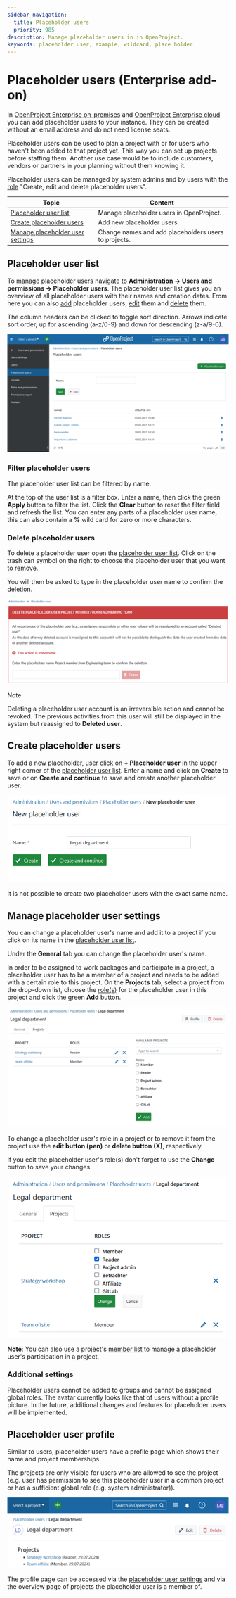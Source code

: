 ```yaml
---
sidebar_navigation:
  title: Placeholder users
  priority: 985
description: Manage placeholder users in in OpenProject.
keywords: placeholder user, example, wildcard, place holder
---
```


# Placeholder users (Enterprise add-on)

In [OpenProject Enterprise on-premises](https://www.openproject.org/enterprise-edition/) and [OpenProject Enterprise cloud](https://www.openproject.org/enterprise-edition/#hosting-options) you can add placeholder users to your instance. They can be created without an email address and do not need license seats.

Placeholder users can be used to plan a project with or for users who haven't been added to that project yet. This way you can set up projects before staffing them.
Another use case would be to include customers, vendors or partners in your planning without them knowing it.

Placeholder users can be managed by system admins and by users with the [role](../roles-permissions/#global-role) "Create, edit and delete placeholder users".

| Topic                                                                 | Content                                              |
|-----------------------------------------------------------------------|------------------------------------------------------|
| [Placeholder user list](#placeholder-user-list)                       | Manage placeholder users in OpenProject.             |
| [Create placeholder users](#create-placeholder-users)                 | Add new placeholder users.                           |
| [Manage placeholder user settings](#manage-placeholder-user-settings) | Change names and add placeholders users to projects. |

## Placeholder user list

To manage placeholder users navigate to **Administration -> Users and permissions -> Placeholder users**. The placeholder user list gives you an overview of all placeholder users with their names and creation dates. From here you can also [add](#create-placeholder-users) placeholder users, [edit](#manage-placeholder-user-settings) them and [delete](#delete-placeholder-users) them.

The column headers can be clicked to toggle sort direction. Arrows indicate sort order, up for ascending (a-z/0-9) and down for descending (z-a/9-0).

![Placeholder users overview in OpenProject](openrpoject_system_guide_placeholder_users.png)

### Filter placeholder users

The placeholder user list can be filtered by name.

At the top of the user list is a filter box. Enter a name, then click the green **Apply** button to filter the list. Click the **Clear** button to reset the filter field and refresh the list.
You can enter any parts of a placeholder user name, this can also contain a **%** wild card for zero or more characters.

### Delete placeholder users

To delete a placeholder user open the [placeholder user list](#placeholder-user-list). Click on the trash can symbol on the right to choose the placeholder user that you want to remove.

You will then be asked to type in the placeholder user name to confirm the deletion.

![Delete a placeholder user in OpenProject administration](openproject_system_guide_delete_placeholder_user.png)

> [!NOTE]
> Deleting a placeholder user account is an irreversible action and cannot be revoked. The previous activities from this user will still be displayed in the system but reassigned to **Deleted user**.

## Create placeholder users

To add a new placeholder, user click on **+ Placeholder user** in the upper right corner of the [placeholder user list](#placeholder-user-list).
Enter a name and click on **Create** to save or on **Create and continue** to save and create another placeholder user.

![create-new-placeholder-user](openrpoject_system_guide_new_placeholder_user.png)

It is not possible to create two placeholder users with the exact same name.

## Manage placeholder user settings

You can change a placeholder user's name and add it to a project if you click on its name in the [placeholder user list](#placeholder-user-list).

Under the **General** tab you can change the placeholder user's name.

In order to be assigned to work packages and participate in a project, a placeholder user has to be a member of a project and needs to be added with a certain role to this project.
On the **Projects** tab, select a project from the drop-down list, choose the [role(s)](../roles-permissions) for the placeholder user in this project and click the green **Add** button.

![add-placeholder-user-to-project](openproject-system-guide-ph-user-new-project.png)

To change a placeholder user's role in a project or to remove it from the project use the **edit button (pen)** or **delete button (X)**, respectively.

If you edit the placeholder user's role(s) don't forget to use the **Change** button to save your changes.

![save-role-placeholder-user](open_project_user_guide_change_project.png)

**Note**: You can also use a project's [member list](../../../user-guide/members) to manage a placeholder user's participation in a project.

### Additional settings

Placeholder users cannot be added to groups and cannot be assigned global roles. The avatar currently looks like that of users without a profile picture.
In the future, additional changes and features for placeholder users will be implemented.

## Placeholder user profile

Similar to users, placeholder users have a profile page which shows their name and project memberships.

The projects are only visible for users who are allowed to see the project (e.g. user has permission to see this placeholder user in a common project or has a sufficient global role (e.g. system administrator)).

![Placeholder user profile in OpenProject](openrpoject_system_guide_placeholder_users_profile.png)

The profile page can be accessed via the [placeholder user settings](#manage-placeholder-user-settings) and via the overview page of projects the placeholder user is a member of.
